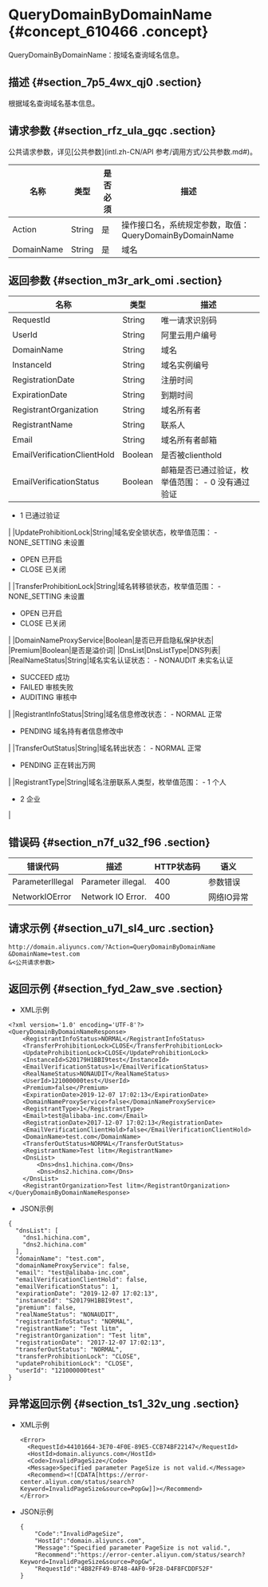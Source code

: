 # QueryDomainByDomainName {#concept_610466 .concept}

QueryDomainByDomainName：按域名查询域名信息。

## 描述 {#section_7p5_4wx_qj0 .section}

根据域名查询域名基本信息。

## 请求参数 {#section_rfz_ula_gqc .section}

公共请求参数，详见[公共参数](intl.zh-CN/API 参考/调用方式/公共参数.md#)。

|名称|类型|是否必须|描述|
|--|--|----|--|
|Action|String|是|操作接口名，系统规定参数，取值：QueryDomainByDomainName|
|DomainName|String|是|域名|

## 返回参数 {#section_m3r_ark_omi .section}

|名称|类型|描述|
|--|--|--|
|RequestId|String|唯一请求识别码|
|UserId|String|阿里云用户编号|
|DomainName|String|域名|
|InstanceId|String|域名实例编号|
|RegistrationDate|String|注册时间|
|ExpirationDate|String|到期时间|
|RegistrantOrganization|String|域名所有者|
|RegistrantName|String|联系人|
|Email|String|域名所有者邮箱|
|EmailVerificationClientHold|Boolean|是否被clienthold|
|EmailVerificationStatus|Boolean|邮箱是否已通过验证，枚举值范围： -   0 没有通过验证
-   1 已通过验证

 |
|UpdateProhibitionLock|String|域名安全锁状态，枚举值范围： -   NONE\_SETTING 未设置
-   OPEN 已开启
-   CLOSE 已关闭

 |
|TransferProhibitionLock|String|域名转移锁状态，枚举值范围： -   NONE\_SETTING 未设置
-   OPEN 已开启
-   CLOSE 已关闭

 |
|DomainNameProxyService|Boolean|是否已开启隐私保护状态|
|Premium|Boolean|是否是溢价词|
|DnsList|DnsListType|DNS列表|
|RealNameStatus|String|域名实名认证状态： -   NONAUDIT 未实名认证
-   SUCCEED 成功
-   FAILED 审核失败
-   AUDITING 审核中

 |
|RegistrantInfoStatus|String|域名信息修改状态： -   NORMAL 正常
-   PENDING 域名持有者信息修改中

 |
|TransferOutStatus|String|域名转出状态： -   NORMAL 正常
-   PENDING 正在转出万网

 |
|RegistrantType|String|域名注册联系人类型，枚举值范围： -   1 个人
-   2 企业

 |

## 错误码 {#section_n7f_u32_f96 .section}

|错误代码|描述|HTTP状态码|语义|
|----|--|-------|--|
|ParameterIllegal|Parameter illegal.|400|参数错误|
|NetworkIOError|Network IO Error.|400|网络IO异常|

## 请求示例 {#section_u7l_sl4_urc .section}

``` {#codeblock_838_rtv_o44}
http://domain.aliyuncs.com/?Action=QueryDomainByDomainName
&DomainName=test.com
&<公共请求参数>
```

## 返回示例 {#section_fyd_2aw_sve .section}

-   XML示例

``` {#codeblock_29s_4yp_3ot}
<?xml version='1.0' encoding='UTF-8'?>
<QueryDomainByDomainNameResponse>
    <RegistrantInfoStatus>NORMAL</RegistrantInfoStatus>
    <TransferProhibitionLock>CLOSE</TransferProhibitionLock>
    <UpdateProhibitionLock>CLOSE</UpdateProhibitionLock>
    <InstanceId>S20179H1BBI9test</InstanceId>
    <EmailVerificationStatus>1</EmailVerificationStatus>
    <RealNameStatus>NONAUDIT</RealNameStatus>
    <UserId>121000000test</UserId>
    <Premium>false</Premium>
    <ExpirationDate>2019-12-07 17:02:13</ExpirationDate>
    <DomainNameProxyService>false</DomainNameProxyService>
    <RegistrantType>1</RegistrantType>
    <Email>test@alibaba-inc.com</Email>
    <RegistrationDate>2017-12-07 17:02:13</RegistrationDate>
    <EmailVerificationClientHold>false</EmailVerificationClientHold>
    <DomainName>test.com</DomainName>
    <TransferOutStatus>NORMAL</TransferOutStatus>
    <RegistrantName>Test litm</RegistrantName>
    <DnsList>
        <Dns>dns1.hichina.com</Dns>
        <Dns>dns2.hichina.com</Dns>
    </DnsList>
    <RegistrantOrganization>Test litm</RegistrantOrganization>
</QueryDomainByDomainNameResponse>
```

-   JSON示例

``` {#codeblock_t5u_np9_m6u}
{
  "dnsList": [
    "dns1.hichina.com",
    "dns2.hichina.com"
  ],
  "domainName": "test.com",
  "domainNameProxyService": false,
  "email": "test@alibaba-inc.com",
  "emailVerificationClientHold": false,
  "emailVerificationStatus": 1,
  "expirationDate": "2019-12-07 17:02:13",
  "instanceId": "S20179H1BBI9test",
  "premium": false,
  "realNameStatus": "NONAUDIT",
  "registrantInfoStatus": "NORMAL",
  "registrantName": "Test litm",
  "registrantOrganization": "Test litm",
  "registrationDate": "2017-12-07 17:02:13",
  "transferOutStatus": "NORMAL",
  "transferProhibitionLock": "CLOSE",
  "updateProhibitionLock": "CLOSE",
  "userId": "121000000test"
}
```


## 异常返回示例 {#section_ts1_32v_ung .section}

-   XML示例

    ``` {#codeblock_syx_hb3_of5}
    <Error>
      <RequestId>44101664-3E70-4F0E-89E5-CCB74BF22147</RequestId>
      <HostId>domain.aliyuncs.com</HostId>
      <Code>InvalidPageSize</Code>
      <Message>Specified parameter PageSize is not valid.</Message>
      <Recommend><![CDATA[https://error-center.aliyun.com/status/search?Keyword=InvalidPageSize&source=PopGw]]></Recommend>
    </Error>
    ```

-   JSON示例

    ``` {#codeblock_k11_9fw_p9c}
    {
        "Code":"InvalidPageSize",
        "HostId":"domain.aliyuncs.com",
        "Message":"Specified parameter PageSize is not valid.",
        "Recommend":"https://error-center.aliyun.com/status/search?Keyword=InvalidPageSize&source=PopGw",
        "RequestId":"4B82FF49-B748-4AF0-9F28-D4F8FCDDF52F"
    }
    ```


